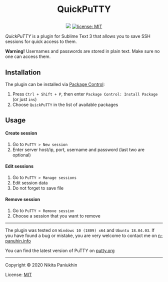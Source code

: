 <h1><p align="center">QuickPuTTY</p></h1>

<div class="badges" align="center">
	<a href="https://packagecontrol.io/packages/QuickPuTTY"><img src="https://img.shields.io/packagecontrol/dt/QuickPuTTY"></a>
	<a href="http://n-panuhin.info/license.html" target="_blank" title="license: MIT"><img alt="license: MIT" src="https://img.shields.io/static/v1?cacheSeconds=604800&style=flat&label=license&message=MIT&color=informational"></a>
</div>


*QuickPuTTY* is a plugin for Sublime Text 3 that allows you to save SSH sessions for quick access to them.

**Warning!** Usernames and passwords are stored in plain text. Make sure no one can access them.

## Installation

The plugin can be installed via [Package Control](https://packagecontrol.io "Visit packagecontrol.io"):

1. Press `Ctrl + Shift + P`, then enter `Package Control: Install Package` (or just `ins`)
2. Choose `QuickPuTTY` in the list of available packages

## Usage

#### Create session

1. Go to `PuTTY > New session`
2. Enter server host/ip, port, username and password (last two are optional)

#### Edit sessions

1. Go to `PuTTY > Manage sessions`
2. Edit session data
3. Do not forget to save file

#### Remove session

1. Go to `PuTTY > Remove session`
2. Choose a session that you want to remove

-------------------------------------------

The plugin was tested on `Windows 10 (1809) x64` and `Ubuntu 18.04.03`.
If you have found a bug or mistake, you are very welcome to contact me on [n-panuhin.info](https://n-panuhin.info "Visit n-panuhin.io")

You can find the latest version of PuTTY on [putty.org](https://putty.org "Visit putty.org")

-------------------------------------------

Copyright &copy; 2020 Nikita Paniukhin

License: [MIT](http://n-panuhin.info/license.html "Visit n-panuhin.info/license")